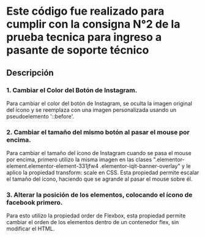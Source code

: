 # Este código fue realizado para cumplir con la consigna N°2 de la prueba tecnica para ingreso a pasante de soporte técnico

## Descripción
### 1. Cambiar el Color del Botón de Instagram. 
Para cambiar el color del botón de Instagram, se oculta la imagen original del ícono y se reemplaza con una imagen personalizada usando un pseudoelemento '::before'. 
### 2. Cambiar el tamaño del mismo botón al pasar el mouse por encima. 
Para cambiar el tamaño del ícono de Instagram cuando se pasa el mouse por encima, primero utilizo la misma imagen en las clases ".elementor-element.elementor-element-331jfw4 .elementor-iqit-banner-overlay" y le aplico la propiedad transform: scale en CSS. Esta propiedad permite escalar el tamaño del ícono, haciendo que se agrande al pasar el mouse sobre él.
### 3. Alterar la posición de los elementos, colocando el ícono de facebook primero.
Para esto utilizo la propiedad order de Flexbox, esta propiedad permite cambiar el orden de los elementos dentro de un contenedor flex, sin modificar el HTML. 
